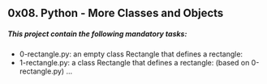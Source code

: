 ## 0x08. Python - More Classes and Objects

##### This project contain the following mandatory tasks:

* 0-rectangle.py: an empty class Rectangle that defines a rectangle:
* 1-rectangle.py: a class Rectangle that defines a rectangle: (based on 0-rectangle.py)
...

